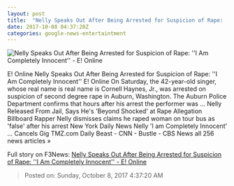 ```yaml
---
layout: post
title:  "Nelly Speaks Out After Being Arrested for Suspicion of Rape: ''I Am Completely Innocent'' - E! Online"
date: 2017-10-08 04:37:20Z
categories: google-news-entertaintment
---
```


![Nelly Speaks Out After Being Arrested for Suspicion of Rape: ''I Am Completely Innocent'' - E! Online](http://akns-images.eonline.com/eol_images/Entire_Site/201797/rs_600x600-171007162151-600.nelly.ct.100717.jpg?downsize=450:*&crop=450:350;left,top)

E! Online Nelly Speaks Out After Being Arrested for Suspicion of Rape: ''I Am Completely Innocent'' E! Online On Saturday, the 42-year-old singer, whose real name is real name is Cornell Haynes, Jr., was arrested on suspicion of second degree rape in Auburn, Washington. The Auburn Police Department confirms that hours after his arrest the performer was ... Nelly Released From Jail, Says He's 'Beyond Shocked' at Rape Allegation Billboard Rapper Nelly dismisses claims he raped woman on tour bus as 'false' after his arrest New York Daily News Nelly 'I am Completely Innocent' ... Cancels Gig TMZ.com Daily Beast - CNN - Bustle - CBS News all 256 news articles »


Full story on F3News: [Nelly Speaks Out After Being Arrested for Suspicion of Rape: ''I Am Completely Innocent'' - E! Online](http://www.f3nws.com/n/fyaZtD)

> Posted on: Sunday, October 8, 2017 4:37:20 AM
